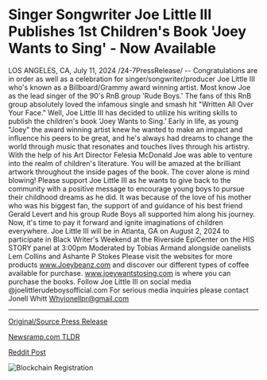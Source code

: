 # Singer Songwriter Joe Little III Publishes 1st Children's Book 'Joey Wants to Sing' - Now Available

LOS ANGELES, CA, July 11, 2024 /24-7PressRelease/ -- Congratulations are in order as well as a celebration for singer/songwriter/producer Joe Little III who's known as a Billboard/Grammy award winning artist. Most know Joe as the lead singer of the 90's RnB group 'Rude Boys.' The fans of this RnB group absolutely loved the infamous single and smash hit "Written All Over Your Face."   Well, Joe Little III has decided to utilize his writing skills to publish the children's book 'Joey Wants to Sing.' Early in life, as young "Joey" the award winning artist knew he wanted to make an impact and influence his peers to be great, and he's always had dreams to change the world through music that resonates and touches lives through his artistry.   With the help of his Art Director Felesia McDonald Joe was able to venture into the realm of children's literature. You will be amazed at the brilliant artwork throughout the inside pages of the book. The cover alone is mind blowing!   Please support Joe Little III as he wants to give back to the community with a positive message to encourage young boys to pursue their childhood dreams as he did. It was because of the love of his mother who was his biggest fan, the support of and guidance of his best friend Gerald Levert and his group Rude Boys all supported him along his journey.  Now, it's time to pay it forward and ignite imaginations of children everywhere.  Joe Little III will be in Atlanta, GA on August 2, 2024 to participate in Black Writer's Weekend at the Riverside EpiCenter on the HIS STORY panel at 3:00pm Moderated by Tobias Armand alongside oanelists Lem Collins and Ashante P Stokes  Please visit the websites for more products www.Joeybeanz.com and discover our different types of coffee available for purchase. www.joeywantstosing.com is where you can purchase the books. Follow Joe Little III on social media @joelittlerudeboysofficial.com   For serious media inquiries please contact Jonell Whitt Whyjonellpr@gmail.com 

---

[Original/Source Press Release](https://www.24-7pressrelease.com/press-release/512390/singer-songwriter-joe-little-iii-publishes-1st-childrens-book-joey-wants-to-sing-now-available)
                    

[Newsramp.com TLDR](None) 



[Reddit Post](https://www.reddit.com/r/eventNews/comments/1e0iv1i/former_rnb_artist_joe_little_iii_writes_childrens/) 



![Blockchain Registration](https://cdn.newsramp.app/24-7PressRelease/qrcode/247/11/lark1g3t.webp)